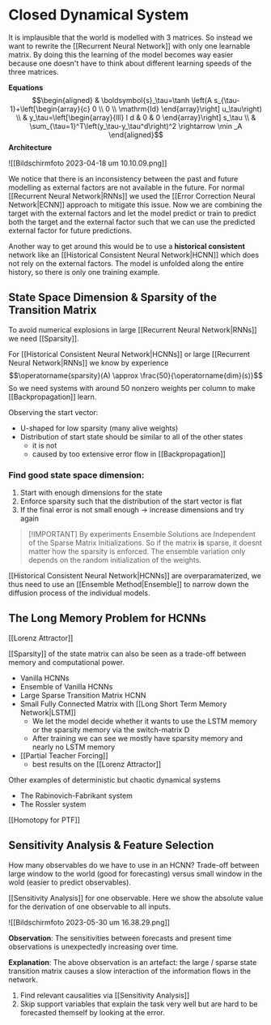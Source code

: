 # Closed Dynamical System

It is implausible that the world is modelled with 3 matrices. So instead we want to rewrite the [[Recurrent Neural Network]] with only one learnable matrix. By doing this the learning of the model becomes way easier because one doesn't have to think about different learning speeds of the three matrices. 

**Equations**
$$\begin{aligned}
& \boldsymbol{s}_\tau=\tanh \left(A s_{\tau-1}+\left[\begin{array}{c}
0 \\
0 \\
\mathrm{Id}
\end{array}\right] u_\tau\right) \\
& y_\tau=\left[\begin{array}{lll}
I d & 0 & 0
\end{array}\right] s_\tau \\
& \sum_{\tau=1}^T\left(y_\tau-y_\tau^d\right)^2 \rightarrow \min _A
\end{aligned}$$
**Architecture**

![[Bildschirm­foto 2023-04-18 um 10.10.09.png]]

We notice that there is an inconsistency between the past and future modelling as external factors are not available in the future. For normal [[Recurrent Neural Network|RNNs]] we used the [[Error Correction Neural Network|ECNN]] approach to mitigate this issue. 
Now we are combining the target with the external factors and let the model predict or train to predict both the target and the external factor such that we can use the predicted external factor for future predictions. 

Another way to get around this would be to use a **historical consistent** network like an [[Historical Consistent Neural Network|HCNN]] which does not rely on the external factors. 
The model is unfolded along the entire history, so there is only one training example. 

## State Space Dimension & Sparsity of the Transition Matrix


To avoid numerical explosions in large [[Recurrent Neural Network|RNNs]] we need [[Sparsity]].

For [[Historical Consistent Neural Network|HCNNs]] or large [[Recurrent Neural Network|RNNs]] we know by experience 
$$\operatorname{sparsity}(A) \approx \frac{50}{\operatorname{dim}(s)}$$
So we need systems with around 50 nonzero weights per column to make [[Backpropagation]] learn. 

Observing the start vector:
- U-shaped for low sparsity (many alive weights)
- Distribution of start state should be similar to all of the other states 
	- it is not 
	- caused by too extensive error flow in [[Backpropagation]]

### Find good state space dimension:

1. Start with enough dimensions for the state 
2. Enforce sparsity such that the distribution of the start vector is flat 
3. If the final error is not small enough → increase dimensions and try again 

> [!IMPORTANT] By experiments
> Ensemble Solutions are Independent of the Sparse Matrix Initializations.
> So if the matrix **is** sparse, it doesnt matter how the sparsity is enforced. The ensemble variation only depends on the random initialization of the weights. 

[[Historical Consistent Neural Network|HCNNs]] are overparamaterized, we thus need to use an [[Ensemble Method|Ensemble]] to narrow down the diffusion process of the individual models. 

## The Long Memory Problem for HCNNs 

[[Lorenz Attractor]]

[[Sparsity]] of the state matrix can also be seen as a trade-off between memory and computational power. 

- Vanilla HCNNs 
- Ensemble of Vanilla HCNNs 
- Large Sparse Transition Matrix HCNN 
- Small Fully Connected Matrix with [[Long Short Term Memory Network|LSTM]]
	- We let the model decide whether it wants to use the LSTM memory or the sparsity memory via the switch-matrix D 
	- After training we can see we mostly have sparsity memory and nearly no LSTM memory 
- [[Partial Teacher Forcing]]
	- best results on the [[Lorenz Attractor]]

Other examples of deterministic but chaotic dynamical systems 
- The Rabinovich-Fabrikant system 
- The Rossler system 

[[Homotopy for PTF]]

## Sensitivity Analysis & Feature Selection 

How many observables do we have to use in an HCNN? 
Trade-off between large window to the world (good for forecasting) versus small window in the wold (easier to predict observables).

[[Sensitivity Analysis]] for one observable. Here we show the absolute value for the derivation of one observable to all inputs. 

![[Bildschirm­foto 2023-05-30 um 16.38.29.png]]

**Observation**: The sensitivities between forecasts and present time observations is unexpectedly increasing over time.

**Explanation**: The above observation is an artefact: the large / sparse state transition matrix causes a slow interaction of the information flows in the network.

1. Find relevant causalities via [[Sensitivity Analysis]]
2. Skip support variables that explain the task very well but are hard to be forecasted themself by looking at the error. 
